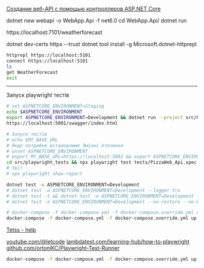 [Создание веб-API с помощью контроллеров ASP.NET Core](https://learn.microsoft.com/ru-ru/training/modules/build-web-api-aspnet-core)

dotnet new webapi -o WebApp.Api -f net6.0
cd WebApp.Api/
dotnet run

https://localhost:7101/weatherforecast


dotnet dev-certs https --trust
dotnet tool install -g Microsoft.dotnet-httprepl
```sh
httprepl https://localhost:5101
connect https://localhost:5101
ls
get WeatherForecast
exit
```
---

Запуск playwright тестів
```sh
# set ASPNETCORE_ENVIRONMENT=Staging
echo $ASPNETCORE_ENVIRONMENT
export ASPNETCORE_ENVIRONMENT=Development && dotnet run --project src/PizzaWeb.Api/PizzaWeb.Api.csproj --no-launch-profile
https://localhost:5001/swagger/index.html

# Запуск тестів
# echo $MY_BASE_URL
# Якщо потрибно встановлемо Змінні оточення
# unset ASPNETCORE_ENVIRONMENT
# export MY_BASE_URL=https://localhost:5001 && export ASPNETCORE_ENVIRONMENT=Development
cd src/playwright_tests && npx playwright test tests/PizzaWeb_Api.spec.ts
# Звіт
# npx playwright show-report
```
```sh
dotnet test -e ASPNETCORE_ENVIRONMENT=Development
# dotnet test -e ASPNETCORE_ENVIRONMENT=Development --logger trx
# dotnet test -t && dotnet test -e ASPNETCORE_ENVIRONMENT=Development --no-restore --no-build --nologo
# dotnet test -e ASPNETCORE_ENVIRONMENT=Development --no-restore --no-build --nologo --logger trx
```

```sh
# docker-compose -f docker-compose.yml -f docker-compose.override.yml up -d --build --force-recreate --remove-orphans
docker-compose -f docker-compose.yml -f docker-compose.override.yml up -d
```



[Tetss - help](playwright_tests/Dev.md)

[youtube.com/@letcode](https://www.youtube.com/@letcode/playlists)
[lambdatest.com/learning-hub/how-to-playwright](https://www.lambdatest.com/learning-hub/how-to-install-playwright)
[github.com/ortoniKC/Playwright-Test-Runner](https://github.com/ortoniKC/Playwright-Test-Runner/blob/main/apitest/service-now.test.ts)

```sh
docker-compose -f docker-compose.yml -f docker-compose.override.yml up -d

```
